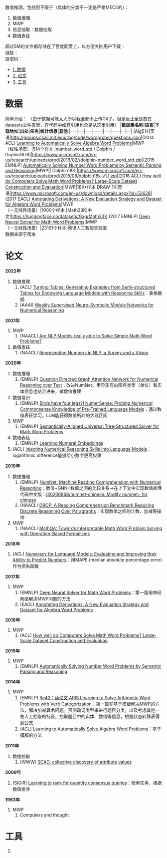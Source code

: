 数值推理，包括但不限于（具体的分类不一定是严格MECE的）：  
1. 数值推理
2. MWP
3. 信息抽取：数值抽取
4. 数值表征



超过5M的文件都存储在了百度网盘上，以方便大陆用户下载：  
链接：  
提取码：

* [1. 数据](#数据)
* [2. 论文](#论文)
* [3. 工具](#工具)

# 数据
简单介绍：
（由于数据可能太大所以我全都不上传Git了，但是反正全是放在datasets文件夹里，在代码中如有引用也全是从这里引用）
|**数据集名称**|**语言**|**下载地址**|**出处**|**任务**|**统计信息**|**其他**
|---|---|---|-----|---|----|--|--|
|Alg514|英语|<http://groups.csail.mit.edu/rbg/code/wordprobs/questions.json>|(2014 ACL) [Learning to Automatically Solve Algebra Word Problems](https://aclanthology.org/P14-1026/)|MWP<br>（线性场景）|514个样本
|number_word_std / Dolphin / Dophin1878||<https://www.microsoft.com/en-us/research/uploads/prod/2016/02//dolphin-number_word_std.zip>|(2015 EMNLP) [Automatically Solving Number Word Problems by Semantic Parsing and Reasoning](https://aclanthology.org/D15-1135/)|MWP||
Dolphin18K||<https://www.microsoft.com/en-us/research/uploads/prod/2015/08/dolphin18k-v1.1.zip>|(2016 ACL) [How well do Computers Solve Math Word Problems? Large-Scale Dataset Construction and Evaluation](https://aclanthology.org/P16-1084/)|MWP|18K+样本
DRAW-1K|英语|<https://www.microsoft.com/en-us/download/details.aspx?id=52628>|(2017 EACL) [Annotating Derivations: A New Evaluation Strategy and Dataset for Algebra Word Problems](https://aclanthology.org/E17-1047/)|MWP<br>（一元线性场景）|1000个样本
|Math23K|中文|<https://huggingface.co/datasets/Gxg/Math23K>|(2017 EMNLP) [Deep Neural Solver for Math Word Problems](https://aclanthology.org/D17-1088/)|MWP<br>（一元线性场景）|23161个样本|腾讯人工智能实验室<br>数据来源于爬虫




# 论文
**2022年**  
1. 数值推理
    1. (ACL) [Turning Tables: Generating Examples from Semi-structured Tables for Endowing Language Models with Reasoning Skills](https://aclanthology.org/2022.acl-long.416/)：表格数据
    2. (AAAI) [Weakly Supervised Neuro-Symbolic Module Networks for Numerical Reasoning](https://arxiv.org/abs/2101.11802)

**2021年**  
1. MWP
    1. (NAACL) [Are NLP Models really able to Solve Simple Math Word Problems?](https://arxiv.org/abs/2103.07191)
2. 数值表征
    1. (NAACL) [Representing Numbers in NLP: a Survey and a Vision](https://aclanthology.org/2021.naacl-main.53/)

**2020年**
1. 数值推理
    1. (EMNLP) [Question Directed Graph Attention Network for Numerical Reasoning over Text](https://aclanthology.org/2020.emnlp-main.549/)：改进NumNet，用异质有向图将类型（单位）和实体信息也结合进来，做数值推理
2. 数值常识
    1. (EMNLP) [Birds have four legs?! NumerSense: Probing Numerical Commonsense Knowledge of Pre-Trained Language Models](https://aclanthology.org/2020.emnlp-main.557/)：通过数值表征学习，LLM能获得数值所处的大致区间
2. MWP
    1. (EMNLP) [Semantically-Aligned Universal Tree-Structured Solver for Math Word Problems](https://arxiv.org/abs/2010.06823)
3. 数值表征
    1. (EMNLP) [Learning Numeral Embeddings](https://arxiv.org/abs/2001.00003)
4. (ACL) [Injecting Numerical Reasoning Skills into Language Models](https://aclanthology.org/2020.acl-main.89/)：logarithmic difference能够给小数字更高权重

**2019年**  
1. 数值推理
    1. (EMNLP) [NumNet: Machine Reading Comprehension with Numerical Reasoning](https://aclanthology.org/D19-1251/)：数值+GNN+数值之间的比较关系→在上下文中实现数值推理
    代码中文版：[j30206868/numnet-chinese: Modify numnet+ for chinese](https://github.com/j30206868/numnet-chinese)
    2. (NAACL) [DROP: A Reading Comprehension Benchmark Requiring Discrete Reasoning Over Paragraphs](https://aclanthology.org/N19-1246/)：实现数值之间的计数、加减等操作
2. MWP
    1. (NAACL) [MathQA: Towards Interpretable Math Word Problem Solving with Operation-Based Formalisms](https://aclanthology.org/N19-1245/)

**2018年**  
1. (ACL) [Numeracy for Language Models: Evaluating and Improving their Ability to Predict Numbers](https://aclanthology.org/P18-1196/)：用MAPE (median absolute percentage error) 作为损失函数

**2017年**  
1. MWP
    1. (EMNLP) [Deep Neural Solver for Math Word Problems](https://aclanthology.org/D17-1088/)：第一篇用神经网络解决MWP问题的方法
    2. (EACL) [Annotating Derivations: A New Evaluation Strategy and Dataset for Algebra Word Problems](https://aclanthology.org/E17-1047/)

**2016年** 
1. MWP
    1. (ACL) [How well do Computers Solve Math Word Problems? Large-Scale Dataset Construction and Evaluation](https://aclanthology.org/P16-1084/)

**2015年**  
1. MWP
    1. (EMNLP) [Automatically Solving Number Word Problems by Semantic Parsing and Reasoning](https://aclanthology.org/D15-1135/)

**2014年**  
1. MWP
    1. (EMNLP) [Re42：读论文 ARIS Learning to Solve Arithmetic Word Problems with Verb Categorization](https://blog.csdn.net/PolarisRisingWar/article/details/131726944)：第一篇非基于模板解决MWP的方法，解决加减算术问题。预测动词类型来进行题目分类，以及考虑其他一些人工抽取的特征，抽取题目中的实体、数值等信息，根据状态转移表得到公式
    2. (ACL) [Learning to Automatically Solve Algebra Word Problems](https://aclanthology.org/P14-1026/)：基于模版的方法

**2011年**  
1. 数值抽取
    1. (WWW) [SCAD: collective discovery of attribute values](https://dl.acm.org/doi/abs/10.1145/1963405.1963469)

**2009年**  
1. (SIGIR) [Learning to rank for quantity consensus queries](https://dl.acm.org/doi/10.1145/1571941.1571985)：检索任务，根据数值排序

**1963年**  
1. MWP
    1. Computers and thought

# 工具
1. 